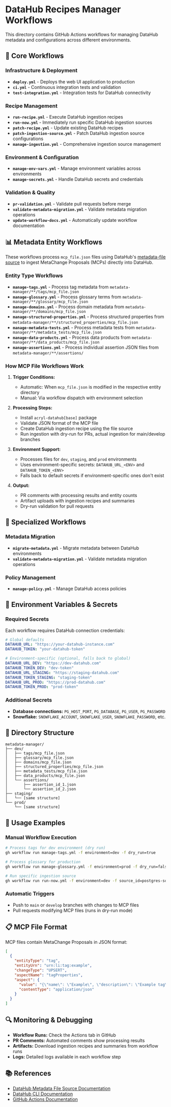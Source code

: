 # DataHub Recipes Manager Workflows

This directory contains GitHub Actions workflows for managing DataHub metadata and configurations across different environments.

## 🔄 Core Workflows

### Infrastructure & Deployment
- **`deploy.yml`** - Deploys the web UI application to production
- **`ci.yml`** - Continuous integration tests and validation
- **`test-integration.yml`** - Integration tests for DataHub connectivity

### Recipe Management
- **`run-recipe.yml`** - Execute DataHub ingestion recipes
- **`run-now.yml`** - Immediately run specific DataHub ingestion sources
- **`patch-recipe.yml`** - Update existing DataHub recipes
- **`patch-ingestion-source.yml`** - Patch DataHub ingestion source configurations
- **`manage-ingestion.yml`** - Comprehensive ingestion source management

### Environment & Configuration
- **`manage-env-vars.yml`** - Manage environment variables across environments
- **`manage-secrets.yml`** - Handle DataHub secrets and credentials

### Validation & Quality
- **`pr-validation.yml`** - Validate pull requests before merge
- **`validate-metadata-migration.yml`** - Validate metadata migration operations
- **`update-workflow-docs.yml`** - Automatically update workflow documentation

## 📊 Metadata Entity Workflows

These workflows process `mcp_file.json` files using DataHub's [metadata-file source](https://docs.datahub.com/docs/generated/ingestion/sources/metadata-file) to ingest MetaChange Proposals (MCPs) directly into DataHub.

### Entity Type Workflows
- **`manage-tags.yml`** - Process tag metadata from `metadata-manager/**/tags/mcp_file.json`
- **`manage-glossary.yml`** - Process glossary terms from `metadata-manager/**/glossary/mcp_file.json`
- **`manage-domains.yml`** - Process domain metadata from `metadata-manager/**/domains/mcp_file.json`
- **`manage-structured-properties.yml`** - Process structured properties from `metadata-manager/**/structured_properties/mcp_file.json`
- **`manage-metadata-tests.yml`** - Process metadata tests from `metadata-manager/**/metadata_tests/mcp_file.json`
- **`manage-data-products.yml`** - Process data products from `metadata-manager/**/data_products/mcp_file.json`
- **`manage-assertions.yml`** - Process individual assertion JSON files from `metadata-manager/**/assertions/`

### How MCP File Workflows Work

1. **Trigger Conditions:**
   - Automatic: When `mcp_file.json` is modified in the respective entity directory
   - Manual: Via workflow dispatch with environment selection

2. **Processing Steps:**
   - Install `acryl-datahub[base]` package
   - Validate JSON format of the MCP file
   - Create DataHub ingestion recipe using the file source
   - Run ingestion with dry-run for PRs, actual ingestion for main/develop branches

3. **Environment Support:**
   - Processes files for `dev`, `staging`, and `prod` environments
   - Uses environment-specific secrets: `DATAHUB_URL_<ENV>` and `DATAHUB_TOKEN_<ENV>`
   - Falls back to default secrets if environment-specific ones don't exist

4. **Output:**
   - PR comments with processing results and entity counts
   - Artifact uploads with ingestion recipes and summaries
   - Dry-run validation for pull requests

## 🎯 Specialized Workflows

### Metadata Migration
- **`migrate-metadata.yml`** - Migrate metadata between DataHub environments
- **`validate-metadata-migration.yml`** - Validate metadata migration operations

### Policy Management  
- **`manage-policy.yml`** - Manage DataHub access policies

## 🔧 Environment Variables & Secrets

### Required Secrets
Each workflow requires DataHub connection credentials:

```yaml
# Global defaults
DATAHUB_URL: "https://your-datahub-instance.com"
DATAHUB_TOKEN: "your-datahub-token"

# Environment-specific (optional, falls back to global)
DATAHUB_URL_DEV: "https://dev-datahub.com"
DATAHUB_TOKEN_DEV: "dev-token"
DATAHUB_URL_STAGING: "https://staging-datahub.com"  
DATAHUB_TOKEN_STAGING: "staging-token"
DATAHUB_URL_PROD: "https://prod-datahub.com"
DATAHUB_TOKEN_PROD: "prod-token"
```

### Additional Secrets
- **Database connections:** `PG_HOST_PORT`, `PG_DATABASE`, `PG_USER`, `PG_PASSWORD`
- **Snowflake:** `SNOWFLAKE_ACCOUNT`, `SNOWFLAKE_USER`, `SNOWFLAKE_PASSWORD`, etc.

## 📁 Directory Structure

```
metadata-manager/
├── dev/
│   ├── tags/mcp_file.json
│   ├── glossary/mcp_file.json  
│   ├── domains/mcp_file.json
│   ├── structured_properties/mcp_file.json
│   ├── metadata_tests/mcp_file.json
│   ├── data_products/mcp_file.json
│   └── assertions/
│       ├── assertion_id_1.json
│       └── assertion_id_2.json
├── staging/
│   └── [same structure]
└── prod/
    └── [same structure]
```

## 🚀 Usage Examples

### Manual Workflow Execution
```bash
# Process tags for dev environment (dry run)
gh workflow run manage-tags.yml -f environment=dev -f dry_run=true

# Process glossary for production
gh workflow run manage-glossary.yml -f environment=prod -f dry_run=false

# Run specific ingestion source
gh workflow run run-now.yml -f environment=dev -f source_id=postgres-source
```

### Automatic Triggers
- Push to `main` or `develop` branches with changes to MCP files
- Pull requests modifying MCP files (runs in dry-run mode)

## 📋 MCP File Format

MCP files contain MetaChange Proposals in JSON format:

```json
[
  {
    "entityType": "tag",
    "entityUrn": "urn:li:tag:example",
    "changeType": "UPSERT", 
    "aspectName": "tagProperties",
    "aspect": {
      "value": "{\"name\": \"Example\", \"description\": \"Example tag\"}",
      "contentType": "application/json"
    }
  }
]
```

## 🔍 Monitoring & Debugging

- **Workflow Runs:** Check the Actions tab in GitHub
- **PR Comments:** Automated comments show processing results
- **Artifacts:** Download ingestion recipes and summaries from workflow runs
- **Logs:** Detailed logs available in each workflow step

## 📚 References

- [DataHub Metadata File Source Documentation](https://docs.datahub.com/docs/generated/ingestion/sources/metadata-file)
- [DataHub CLI Documentation](https://datahubproject.io/docs/cli/)
- [GitHub Actions Documentation](https://docs.github.com/en/actions) 